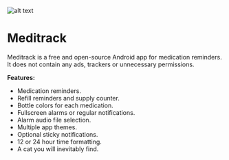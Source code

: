 ![alt text](fastlane/metadata/android/en-US/images/featureGraphic.png)

# Meditrack

Meditrack is a free and open-source Android app for medication reminders. It does not contain any ads, trackers or unnecessary permissions.

<b>Features:</b>

* Medication reminders.
* Refill reminders and supply counter.
* Bottle colors for each medication.
* Fullscreen alarms or regular notifications.
* Alarm audio file selection.
* Multiple app themes.
* Optional sticky notifications.
* 12 or 24 hour time formatting.
* A cat you will inevitably find.